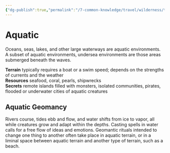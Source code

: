 ```yaml
---
{"dg-publish":true,"permalink":"/7-common-knowledge/travel/wilderness/terrain-types/aquatic/","noteIcon":""}
---
```


# Aquatic

Oceans, seas, lakes, and other large waterways are aquatic environments. A subset of aquatic environments, undersea environments are those areas submerged beneath the waves.

**Terrain** typically requires a boat or a swim speed; depends on the strengths of currents and the weather  
**Resources** seafood, coral, pearls, shipwrecks  
**Secrets** remote islands filled with monsters, isolated communities, pirates, flooded or underwater cities of aquatic creatures

## Aquatic Geomancy 

Rivers course, tides ebb and flow, and water shifts from ice to vapor, all while creatures grow and adapt within the depths. Casting spells in water calls for a free flow of ideas and emotions. Geomantic rituals intended to change one thing to another often take place in aquatic terrain, or in a liminal space between aquatic terrain and another type of terrain, such as a beach.
